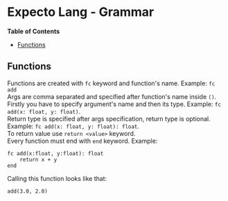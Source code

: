 # Expecto Lang - Grammar
**Table of Contents**
- [Functions](#Functions)

## Functions
Functions are created with `fc` keyword and function's name. Example: `fc add`\
Args are comma separated and specified after function's name inside `()`.
Firstly you have to specify argument's name and then its type. Example: `fc add(x: float, y: float)`.\
Return type is specified after args specification, return type is optional.
Example: `fc add(x: float, y: float): float`.\
To return value use `return <value>` keyword.\
Every function must end with `end` keyword. Example:
```
fc add(x:float, y:float): float
    return x + y
end
```

Calling this function looks like that:
```
add(3.0, 2.0)
```